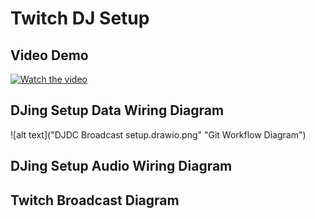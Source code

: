 # Twitch DJ Setup

## Video Demo

[![Watch the video](https://img.youtube.com/vi/4pt2nO5LPyc/0.jpg)](https://www.youtube.com/watch?v=4pt2nO5LPyc)

## DJing Setup Data Wiring Diagram

![alt text]("DJDC Broadcast setup.drawio.png" "Git Workflow Diagram")

## DJing Setup Audio Wiring Diagram

## Twitch Broadcast Diagram

